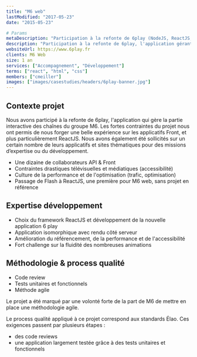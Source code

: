 ```yaml
---
title: "M6 web"
lastModified: "2017-05-23"
date: "2015-05-23"

# Params
metaDescription: "Participation à la refonte de 6play (NodeJS, ReactJS, Flux, Jest, CucumberJS, PhantomJS, webpack, Jenkins)"
description: "Participation à la refonte de 6play, l'application gérant la partie interactive des chaînes du groupe M6."
websiteUrl: https://www.6play.fr
clients: M6 Web
size: 1 an
services: ["Accompagnement", "Développement"]
terms: ["react", "html", "css"]
members: ["cmeiller"]
images: ["images/casestudies/headers/6play-banner.jpg"]
---
```


## Contexte projet
Nous avons participé à la refonte de 6play, l'application qui gère la partie interactive des chaînes du groupe M6. Les fortes contraintes du projet nous ont permis de nous forger une belle expérience sur les applicatifs Front, et plus particulièrement ReactJS. Nous avons également été sollicités sur un certain nombre de leurs applicatifs et sites thématiques pour des missions d’expertise ou du développement.
* Une dizaine de collaborateurs API & Front
* Contraintes drastiques télévisuelles et médiatiques (accessibilité)
* Culture de la performance et de l'optimisation (trafic, optimisation)
* Passage de Flash à ReactJS, une première pour M6 web, sans projet en référence

## Expertise développement

* Choix du framework ReactJS et développement de la nouvelle application 6 play
* Application isomorphique avec rendu côté serveur
* Amélioration du référencement, de la performance et de l'accessibilité
* Fort challenge sur la fluidité des nombreuses animations

## Méthodologie & process qualité

* Code review
* Tests unitaires et fonctionnels
* Méthode agile

Le projet a été marqué par une volonté forte de la part de M6 de mettre en place une méthodologie agile.

Le process qualité appliqué à ce projet correspond aux standards Élao. Ces exigences passent par plusieurs étapes :

* des code reviews
* une application largement testée grâce à des tests unitaires et fonctionnels
